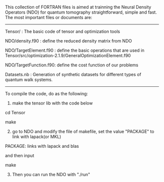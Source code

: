 

This collection of FORTRAN files is aimed at trainning the Neural Density Operators (NDO) for quantum tomography straightforward, simple and fast. The most important files or  documents are:

------------------------------

Tensor/               : The basic code of tensor and optimization tools

NDO/density.f90       : define the reduced density matrix from NDO

NDO/TargetElement.f90 : define the basic operations that are used in Tensor/src/optimization-2.1.9/GeneralOptimizationElement.f90

NDO/TargetFunction.f90: define the cost function of our problems

Datasets.nb           : Generation of synthetic datasets for different types of quantum walk systems.

------------------------------

To compile the code, do as the following:

1. make the tensor lib with the code below

cd Tensor 

make

2. go to NDO and modify the file of makefile, set the value "PACKAGE" to link with lapack(or MKL)

PACKAGE:  links with  lapack and blas

and then input

make


3. Then you can run the NDO with "./run"

